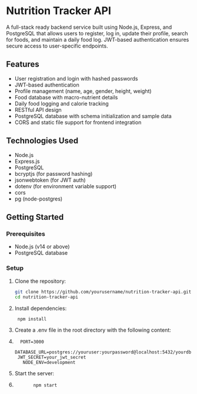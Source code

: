 # Nutrition Tracker API

A full-stack ready backend service built using Node.js, Express, and PostgreSQL that allows users to register, log in, update their profile, search for foods, and maintain a daily food log. JWT-based authentication ensures secure access to user-specific endpoints.

## Features

- User registration and login with hashed passwords
- JWT-based authentication
- Profile management (name, age, gender, height, weight)
- Food database with macro-nutrient details
- Daily food logging and calorie tracking
- RESTful API design
- PostgreSQL database with schema initialization and sample data
- CORS and static file support for frontend integration

## Technologies Used

- Node.js
- Express.js
- PostgreSQL
- bcryptjs (for password hashing)
- jsonwebtoken (for JWT auth)
- dotenv (for environment variable support)
- cors
- pg (node-postgres)

## Getting Started

### Prerequisites

- Node.js (v14 or above)
- PostgreSQL database

### Setup

1. Clone the repository:

   ```bash
   git clone https://github.com/yourusername/nutrition-tracker-api.git
   cd nutrition-tracker-api


2.	Install dependencies:

         npm install

3.	Create a .env file in the root directory with the following content:
4.       PORT=3000
         DATABASE_URL=postgres://youruser:yourpassword@localhost:5432/yourdbname
        JWT_SECRET=your_jwt_secret
          NODE_ENV=development
5.	Start the server:
6.	          npm start
